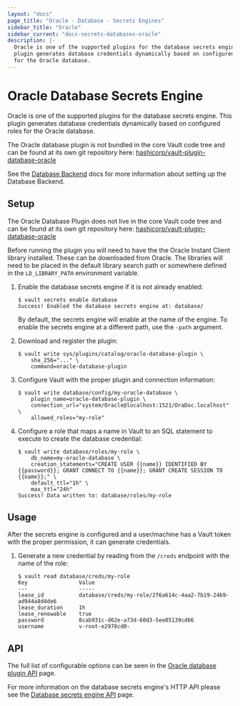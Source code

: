 ```yaml
---
layout: "docs"
page_title: "Oracle - Database - Secrets Engines"
sidebar_title: "Oracle"
sidebar_current: "docs-secrets-databases-oracle"
description: |-
  Oracle is one of the supported plugins for the database secrets engine. This
  plugin generates database credentials dynamically based on configured roles
  for the Oracle database.
---
```


# Oracle Database Secrets Engine

Oracle is one of the supported plugins for the database secrets engine. This
plugin generates database credentials dynamically based on configured roles for
the Oracle database.

The Oracle database plugin is not bundled in the core Vault code tree and can be
found at its own git repository here:
[hashicorp/vault-plugin-database-oracle](https://github.com/hashicorp/vault-plugin-database-oracle)

See the [Database Backend](/docs/secrets/databases/index.html) docs for more
information about setting up the Database Backend.

## Setup

The Oracle Database Plugin does not live in the core Vault code tree and can be found
at its own git repository here: [hashicorp/vault-plugin-database-oracle](https://github.com/hashicorp/vault-plugin-database-oracle)

Before running the plugin you will need to have the the Oracle Instant Client
library installed. These can be downloaded from Oracle. The libraries will need to
be placed in the default library search path or somewhere defined in the
`LD_LIBRARY_PATH` environment variable.

1. Enable the database secrets engine if it is not already enabled:

    ```text
    $ vault secrets enable database
    Success! Enabled the database secrets engine at: database/
    ```

    By default, the secrets engine will enable at the name of the engine. To
    enable the secrets engine at a different path, use the `-path` argument.

1. Download and register the plugin:

    ```text
    $ vault write sys/plugins/catalog/oracle-database-plugin \
        sha_256="..." \
        command=oracle-database-plugin
    ```

1. Configure Vault with the proper plugin and connection information:

    ```text
    $ vault write database/config/my-oracle-database \
        plugin_name=oracle-database-plugin \
        connection_url="system/Oracle@localhost:1521/OraDoc.localhost" \
        allowed_roles="my-role"
    ```

1. Configure a role that maps a name in Vault to an SQL statement to execute to
create the database credential:

    ```text
    $ vault write database/roles/my-role \
        db_name=my-oracle-database \
        creation_statements="CREATE USER {{name}} IDENTIFIED BY {{password}}; GRANT CONNECT TO {{name}}; GRANT CREATE SESSION TO {{name}};" \
        default_ttl="1h" \
        max_ttl="24h"
    Success! Data written to: database/roles/my-role
    ```

## Usage

After the secrets engine is configured and a user/machine has a Vault token with
the proper permission, it can generate credentials.

1. Generate a new credential by reading from the `/creds` endpoint with the name
of the role:

    ```text
    $ vault read database/creds/my-role
    Key                Value
    ---                -----
    lease_id           database/creds/my-role/2f6a614c-4aa2-7b19-24b9-ad944a8d4de6
    lease_duration     1h
    lease_renewable    true
    password           8cab931c-d62e-a73d-60d3-5ee85139cd66
    username           v-root-e2978cd0-
    ```

## API

The full list of configurable options can be seen in the [Oracle database plugin
API](/api/secret/databases/oracle.html) page.

For more information on the database secrets engine's HTTP API please see the
[Database secrets engine API](/api/secret/databases/index.html) page.
